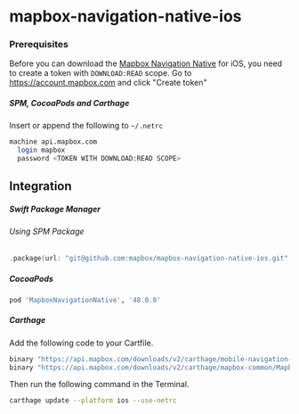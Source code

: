 # mapbox-navigation-native-ios

### Prerequisites

Before you can download the [Mapbox Navigation Native](https://github.com/mapbox/mapbox-navigation-native) for iOS, you need to create a token with `DOWNLOAD:READ` scope.
Go to https://account.mapbox.com and click "Create token"

##### SPM, CocoaPods and Carthage
Insert or append the following to `~/.netrc`

```bash
machine api.mapbox.com
  login mapbox
  password <TOKEN WITH DOWNLOAD:READ SCOPE>
```

## Integration

##### Swift Package Manager

###### Using SPM Package

```swift
.package(url: "git@github.com:mapbox/mapbox-navigation-native-ios.git", from: "48.0.0"),
```

##### CocoaPods

```ruby
pod 'MapboxNavigationNative', '48.0.0'
```

##### Carthage

Add the following code to your Cartfile.

```bash
binary "https://api.mapbox.com/downloads/v2/carthage/mobile-navigation-native/MapboxNavigationNative.json" == 48.0.0
binary "https://api.mapbox.com/downloads/v2/carthage/mapbox-common/MapboxCommon-ios.json" == 11.0.0
```

Then run the following command in the Terminal.
```bash
carthage update --platform ios --use-netrc
```
